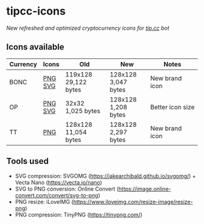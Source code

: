# tipcc-icons
*New refreshed and optimized cryptocurrency icons for [tip.cc](https://tip.ccc/) bot*

## Icons available

| Currency | Icons | Old | New | Notes |
|----------|-------|-----|-----|-------|
| BONC | [PNG](/dist/PNG/BONC.png)<br>[SVG](/dist/SVG/BONC.svg) | 119x128<br>29,122 bytes | 128x128<br>3,047 bytes | New brand icon |
| OP | [PNG](/dist/PNG/OP.png)<br>[SVG](/dist/SVG/OP.svg) | 32x32<br>1,025 bytes | 128x128<br>1,208 bytes | Better icon size |
| TT | [PNG](/dist/PNG/TT.png) | 128x128<br>11,054 bytes | 128x128<br>2,297 bytes | New brand icon |

## Tools used

- SVG compression: SVGOMG (https://jakearchibald.github.io/svgomg/) + Vecta Nano (https://vecta.io/nano)
- SVG to PNG conversion: Online Convert (https://image.online-convert.com/convert/svg-to-png)
- PNG resize: iLoveIMG (https://www.iloveimg.com/resize-image/resize-png)
- PNG compression: TinyPNG (https://tinypng.com/)